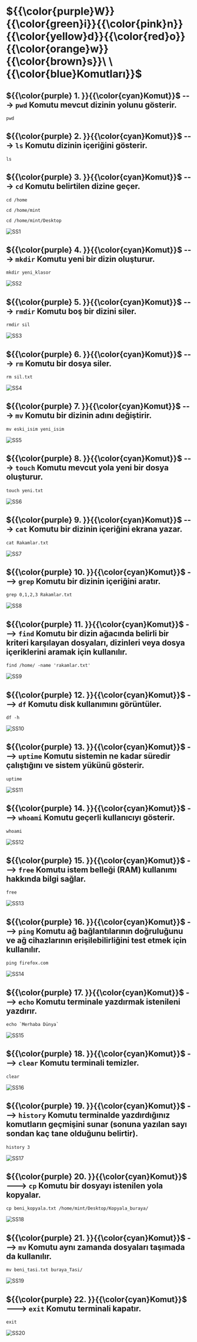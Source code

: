 # ${{\color{purple}W}}\{{\color{green}i}}\{{\color{pink}n}}\{{\color{yellow}d}}\{{\color{red}o}}\{{\color{orange}w}}\{{\color{brown}s}}\ \ \{{\color{blue}Komutları}}$
## ${{\color{purple} 1. }}\{{\color{cyan}Komut}}$ ---> `pwd` Komutu mevcut dizinin yolunu gösterir.
```shell
pwd 
```
## ${{\color{purple} 2. }}\{{\color{cyan}Komut}}$  ---> `ls` Komutu dizinin içeriğini gösterir.
```shell
ls  
```
## ${{\color{purple} 3. }}\{{\color{cyan}Komut}}$  ---> `cd` Komutu belirtilen dizine geçer.
```shell
cd /home
```
```shell
cd /home/mint
```
```shell
cd /home/mint/Desktop
```
![SS1](https://github.com/user-attachments/assets/e0b42af6-50df-4742-aad5-4e06f1365102)
## ${{\color{purple} 4. }}\{{\color{cyan}Komut}}$  ---> `mkdir` Komutu yeni bir dizin oluşturur.
```shell
mkdir yeni_klasor  
```
![SS2](https://github.com/user-attachments/assets/83f5f932-f5ca-4ca0-b244-a914ef8039d9)
## ${{\color{purple} 5. }}\{{\color{cyan}Komut}}$  ---> `rmdir` Komutu boş bir dizini siler.
```shell
rmdir sil  
```
![SS3](https://github.com/user-attachments/assets/708cef5a-72a7-4a20-8d52-e5fa3af3e20c)
## ${{\color{purple} 6. }}\{{\color{cyan}Komut}}$  ---> `rm` Komutu bir dosya siler.
```shell
rm sil.txt 
```
![SS4](https://github.com/user-attachments/assets/fb2867d6-dcb2-4b50-b554-4737a2413c04)
## ${{\color{purple} 7. }}\{{\color{cyan}Komut}}$  ---> `mv` Komutu bir dizinin adını değiştirir.
```shell
mv eski_isim yeni_isim
```
![SS5](https://github.com/user-attachments/assets/33c06309-dc81-46d4-b6f5-490eced14326)
## ${{\color{purple} 8. }}\{{\color{cyan}Komut}}$  ---> `touch` Komutu mevcut yola yeni bir dosya oluşturur.
```shell
touch yeni.txt
```
![SS6](https://github.com/user-attachments/assets/b27bf557-3720-4dfd-a58d-6fb5af44dd67)
## ${{\color{purple} 9. }}\{{\color{cyan}Komut}}$  ---> `cat` Komutu bir dizinin içeriğini ekrana yazar.
```shell
cat Rakamlar.txt
```
![SS7](https://github.com/user-attachments/assets/d16d6018-a224-4974-9856-53cda2969efc)
## ${{\color{purple} 10. }}\{{\color{cyan}Komut}}$  ---> `grep` Komutu bir dizinin içeriğini aratır.
```shell
grep 0,1,2,3 Rakamlar.txt
```
![SS8](https://github.com/user-attachments/assets/0b139bf5-880d-41ec-8ddb-2542763d1afb)
## ${{\color{purple} 11. }}\{{\color{cyan}Komut}}$  ---> `find` Komutu bir dizin ağacında belirli bir kriteri karşılayan dosyaları, dizinleri veya dosya içeriklerini aramak için kullanılır.
```shell
find /home/ -name 'rakamlar.txt'
```
![SS9](https://github.com/user-attachments/assets/c95f852e-28a4-41c3-9272-4b673914fcc2)
## ${{\color{purple} 12. }}\{{\color{cyan}Komut}}$  ---> `df` Komutu disk kullanımını görüntüler.
```shell
df -h 
```
![SS10](https://github.com/user-attachments/assets/9d3e0926-8882-4359-94c5-e10cd9b7dda1)
## ${{\color{purple} 13. }}\{{\color{cyan}Komut}}$  ---> `uptime` Komutu sistemin ne kadar süredir çalıştığını ve sistem yükünü gösterir.
```shell
uptime  
```
![SS11](https://github.com/user-attachments/assets/7e3faed0-bd6e-4c7a-955a-58bd015f64a9)
## ${{\color{purple} 14. }}\{{\color{cyan}Komut}}$  ---> `whoami` Komutu geçerli kullanıcıyı gösterir.
```shell
whoami  
```
![SS12](https://github.com/user-attachments/assets/78edfff5-9d7b-4ef5-9118-a8d3ae4b3f3e)
## ${{\color{purple} 15. }}\{{\color{cyan}Komut}}$  ---> `free` Komutu istem belleği (RAM) kullanımı hakkında bilgi sağlar.
```shell
free 
```
![SS13](https://github.com/user-attachments/assets/f8e1d88f-2ff3-47c2-8ad5-9a92f05fafa5)
## ${{\color{purple} 16. }}\{{\color{cyan}Komut}}$  ---> `ping` Komutu ağ bağlantılarının doğruluğunu ve ağ cihazlarının erişilebilirliğini test etmek için kullanılır.
```shell
ping firefox.com 
```
![SS14](https://github.com/user-attachments/assets/bdf01fda-1c8d-42d8-a65e-14ead94d3e4d)
## ${{\color{purple} 17. }}\{{\color{cyan}Komut}}$  ---> `echo` Komutu terminale yazdırmak istenileni yazdırır.
```shell
echo `Merhaba Dünya`
```
![SS15](https://github.com/user-attachments/assets/ee9142e8-303b-4c85-a99c-739489cfe45f)
## ${{\color{purple} 18. }}\{{\color{cyan}Komut}}$  ---> `clear` Komutu terminali temizler.
```shell
clear
```
![SS16](https://github.com/user-attachments/assets/4816747d-524a-463d-8645-41b8c78d59f4)
## ${{\color{purple} 19. }}\{{\color{cyan}Komut}}$  ---> `history` Komutu terminalde yazdırdığınız komutların geçmişini sunar (sonuna yazılan sayı sondan kaç tane olduğunu belirtir).
```shell
history 3
```
![SS17](https://github.com/user-attachments/assets/ad8d0add-e657-47dc-bcbc-ef8bec0b36d6)
## ${{\color{purple} 20. }}\{{\color{cyan}Komut}}$  ---> `cp` Komutu bir dosyayı istenilen yola kopyalar.
```shell
cp beni_kopyala.txt /home/mint/Desktop/Kopyala_buraya/
```
![SS18](https://github.com/user-attachments/assets/2e819c08-ef7b-4cb2-8ae6-c7c20043a0f2)
## ${{\color{purple} 21. }}\{{\color{cyan}Komut}}$  ---> `mv` Komutu aynı zamanda dosyaları taşımada da kullanılır.
```shell
mv beni_tasi.txt buraya_Tasi/
```
![SS19](https://github.com/user-attachments/assets/62f42214-48bd-4c66-889d-916589a228fa)
## ${{\color{purple} 22. }}\{{\color{cyan}Komut}}$  ---> `exit` Komutu terminali kapatır.
```shell
exit
```
![SS20](https://github.com/user-attachments/assets/4ab88304-0e89-4404-ae88-7bc1a23b89c9)
